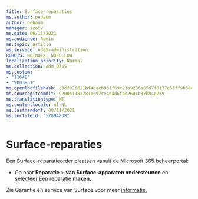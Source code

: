```yaml
---
title: Surface-reparaties
ms.author: pebaum
author: pebaum
manager: scotv
ms.date: 06/11/2021
ms.audience: Admin
ms.topic: article
ms.service: o365-administration
ROBOTS: NOINDEX, NOFOLLOW
localization_priority: Normal
ms.collection: Adm_O365
ms.custom:
- "11648"
- "9003951"
ms.openlocfilehash: a3df826621bf4eacb931f69c21a9236a65d7f0177e51ff9b50cc91129359ee83
ms.sourcegitcommit: 920051182781bd97ce4d4d6fbd268cb37b84d239
ms.translationtype: MT
ms.contentlocale: nl-NL
ms.lasthandoff: 08/11/2021
ms.locfileid: "57894838"
---
```

# <a name="surface-repairs"></a>Surface-reparaties

Een Surface-reparatieorder plaatsen vanuit de Microsoft 365 beheerportal:

- Ga naar **Reparatie**  >  **van Surface-apparaten ondersteunen** en selecteer Een reparatie **maken.** 

Zie Garantie en service van Surface voor meer [informatie.](https://docs.microsoft.com/surface/self-serve-warranty-service)
